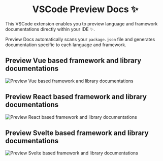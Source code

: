 <p align="center">
 <h1 align="center">
  VSCode Preview Docs  ✨
 </h1>
</p>

This VSCode extension enables you to preview language and framework documentations directly within your IDE ✨.

Preview Docs automatically scans your `package.json` file and generates documentation specific to each language and framework.

## Preview Vue based framework and library documentations

![Preview Vue based framework and library documentations](https://raw.githubusercontent.com/selemondev/vscode-preview-docs/master/src/assets/images/vue.png)

## Preview React based framework and library documentations

![Preview React based framework and library documentations](https://raw.githubusercontent.com/selemondev/vscode-preview-docs/master/src/assets/images/react.png)

## Preview Svelte based framework and library documentations

![Preview Svelte based framework and library documentations](https://raw.githubusercontent.com/selemondev/vscode-preview-docs/master/src/assets/images/svelte.png)

